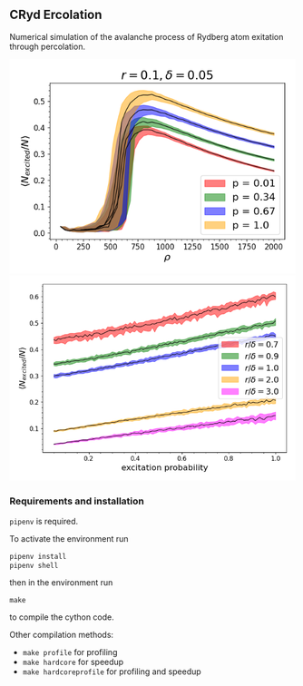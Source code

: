 ## CRyd Ercolation

Numerical simulation of the avalanche process of Rydberg atom exitation through percolation.

![fig1](density_plot.png)
![fig4](rate_plot_2.png)

### Requirements and installation
`pipenv` is required.

To activate the environment run

```
pipenv install
pipenv shell
```

then in the environment run

```
make
```

to compile the cython code.

Other compilation methods: 
- `make profile` for profiling
- `make hardcore` for speedup
- `make hardcoreprofile` for profiling and speedup



